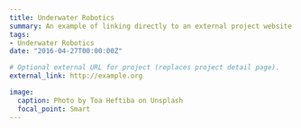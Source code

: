 ```yaml
---
title: Underwater Robotics
summary: An example of linking directly to an external project website using `external_link`.
tags:
- Underwater Robotics
date: "2016-04-27T00:00:00Z"

# Optional external URL for project (replaces project detail page).
external_link: http://example.org

image:
  caption: Photo by Toa Heftiba on Unsplash
  focal_point: Smart
---
```

